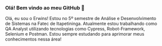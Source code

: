 ### Olá! Bem vindo ao meu GitHub 👋

Olá, eu sou o Erwins!
Estou no 5º semestre de Análise e Desenvolvimento de Sistemas na Fatec de Itapetininga.
Atualmente estou trabalhando como QA Analyst utilizando tecnologias como Cypress, Robot-Framework, Selenium e Postman.
Estou sempre estudando para aprimorar meus conhecimentos nessa área!




